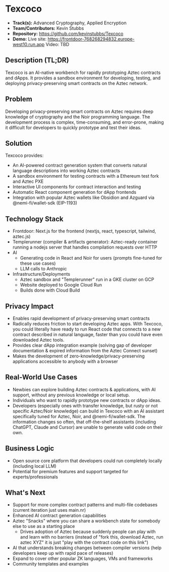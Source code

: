 # Texcoco

- **Track(s):** Advanced Cryptography, Applied Encryption
- **Team/Contributors:** Kevin Stubbs
- **Repository:** https://github.com/kevinstubbs/Texcoco
- **Demo:**
Live site: https://frontdoor-768268294832.europe-west10.run.app
Video: TBD


## Description (TL;DR)
Texcoco is an AI-native workbench for rapidly prototyping Aztec contracts and dApps. It provides a sandbox environment for developing, testing, and deploying privacy-preserving smart contracts on the Aztec network.

## Problem
Developing privacy-preserving smart contracts on Aztec requires deep knowledge of cryptography and the Noir programming language. The development process is complex, time-consuming, and error-prone, making it difficult for developers to quickly prototype and test their ideas.

## Solution
Texcoco provides:
- An AI-powered contract generation system that converts natural language descriptions into working Aztec contracts
- A sandbox environment for testing contracts with a Ethereum test fork and Aztec PXE
- Interactive UI components for contract interaction and testing
- Automatic React component generation for dApp frontends
- Integration with popular Aztec wallets like Obsidion and Azguard via @nemi-fi/wallet-sdk (EIP-1193)

## Technology Stack
- Frontdoor: Next.js for the frontend (nextjs, react, typescript, tailwind, aztec.js)
- Templerunner (compiler & artifacts generator): Aztec-ready container running a nodejs server that handles compilation requests over HTTP
- AI
    - Generating code in React and Noir for users (prompts fine-tuned for these use cases)
    - LLM calls to Anthropic
- Infrastructure/Deployments
    - Aztec sandbox and "Templerunner" run in a GKE cluster on GCP
    - Website deployed to Google Cloud Run
    - Builds done with Cloud Build

## Privacy Impact
- Enables rapid development of privacy-preserving smart contracts
- Radically reduces friction to start developing Aztec apps. With Texcoco, you could literally have ready to run React code that connects to a new contract described in natural language, faster than you could have even downloaded Aztec tools.
- Provides clear dApp integration example (solving gap of developer documentation & expired information from the Aztec Connect sunset)
- Makes the development of zero-knowledge/privacy-preserving applications accessible to anybody with a browser

## Real-World Use Cases
- Newbies can explore building Aztec contracts & applications, with AI support, without any previous knowledge or local setup.
- Individuals who want to rapidly prototype new contracts or dApp ideas.
- Developers (especially ones with transfer knowledge, but rusty or not specific Aztec/Noir knowledge) can build in Texcoco with an AI assistant specifically tuned for Aztec, Noir, and @nemi-fi/wallet-sdk. The information changes so  often, that off-the-shelf assistants (including ChatGPT, Claude and Cursor) are unable to generate valid code on their own.

## Business Logic
- Open source core platform that developers could run completely locally (including local LLM)
- Potential for premium features and support targeted for experts/professionals


## What's Next
- Support for more complex contract patterns and multi-file codebases (current iteration just uses main.nr)
- Enhanced AI contract generation capabilities
- Aztec "Snacks" where you can share a workbench state for somebody else to use as a starting place
    - Drives adoption of Aztec because suddenly people can play with and learn with no barriers (instead of "fork this, download Aztec, run aztec XYZ" it is just "play with the contract code on this link")
- AI that understands breaking changes between compiler versions (help developers keep up with rapid pace of releases)
- Expand to cover other popular ZK languages, VMs and frameworks
- Community templates and examples
